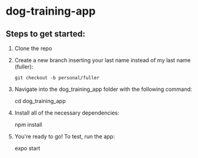 # dog-training-app

## Steps to get started: ##

1. Clone the repo

2. Create a new branch inserting your last name instead of my last name (fuller):

    `git checkout -b personal/fuller`

3. Navigate into the dog_training_app folder with the following command:

    cd dog_training_app
    
4. Install all of the necessary dependencies:

    npm install
    
5. You're ready to go! To test, run the app:

    expo start
